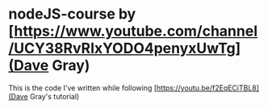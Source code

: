 # nodeJS-course by [https://www.youtube.com/channel/UCY38RvRIxYODO4penyxUwTg](Dave Gray)

This is the code I've written while following [https://youtu.be/f2EqECiTBL8](Dave Gray's tutorial)